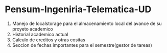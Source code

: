 # Pensum-Ingeniria-Telematica-UD
<ol>
<li>Manejo de localstorage para el almacenamiento local del avance de su proyeto academico</li>
<li>Historial academico actual</li>
<li>Calculo de creditos y otras cositas</li>
<li>Seccion de fechas importantes para el semestre(gestor de tareas)</li>
</ol>
